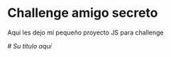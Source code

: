 <h1>Challenge amigo secreto</h1>
<p>Aqui les dejo mi pequeño proyecto JS para challenge</p>
<em> # Su título aquí </em>


